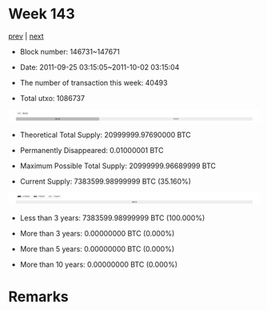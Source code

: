# Week 143

[prev](week0142.md) | [next](week0144.md)

- Block number: 146731~147671

- Date: 2011-09-25 03:15:05~2011-10-02 03:15:04

- The number of transaction this week: 40493

- Total utxo: 1086737

![](../images/mined_week0143.png)

- Theoretical Total Supply: 20999999.97690000 BTC

- Permanently Disappeared: 0.01000001 BTC

- Maximum Possible Total Supply: 20999999.96689999 BTC

- Current Supply: 7383599.98999999 BTC (35.160%)

![](../images/year_week0143.png)


- Less than 3 years: 7383599.98999999 BTC (100.000%)

- More than 3 years: 0.00000000 BTC (0.000%)

- More than 5 years: 0.00000000 BTC (0.000%)

- More than 10 years: 0.00000000 BTC (0.000%)

# Remarks

